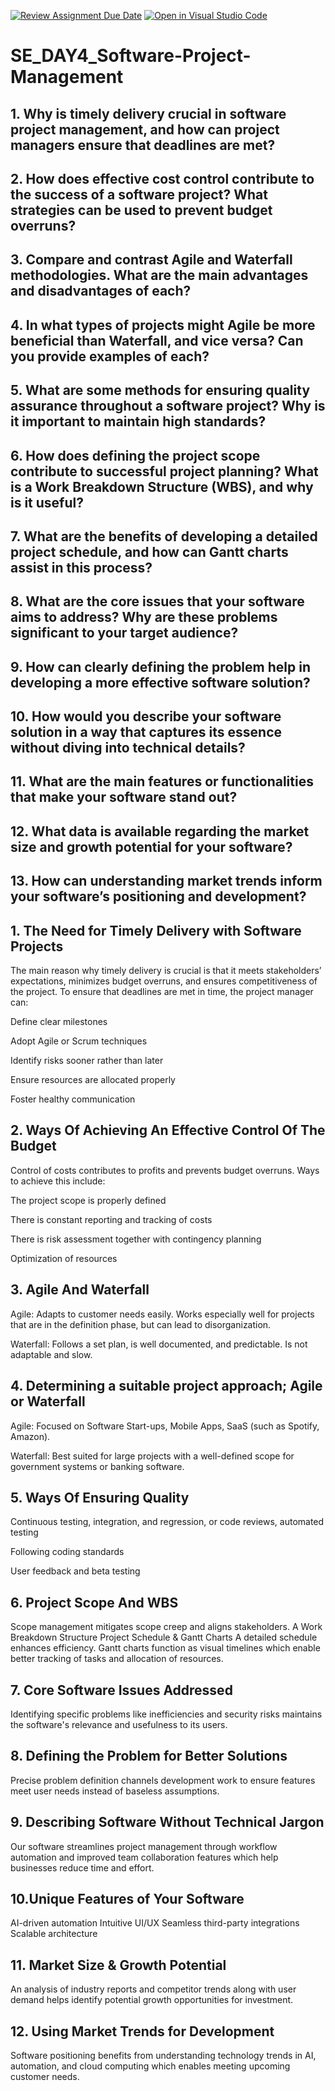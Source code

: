 [![Review Assignment Due Date](https://classroom.github.com/assets/deadline-readme-button-22041afd0340ce965d47ae6ef1cefeee28c7c493a6346c4f15d667ab976d596c.svg)](https://classroom.github.com/a/9pw6JKcu)
[![Open in Visual Studio Code](https://classroom.github.com/assets/open-in-vscode-2e0aaae1b6195c2367325f4f02e2d04e9abb55f0b24a779b69b11b9e10269abc.svg)](https://classroom.github.com/online_ide?assignment_repo_id=18725108&assignment_repo_type=AssignmentRepo)
# SE_DAY4_Software-Project-Management
## 1. Why is timely delivery crucial in software project management, and how can project managers ensure that deadlines are met?
## 2. How does effective cost control contribute to the success of a software project? What strategies can be used to prevent budget overruns?
## 3. Compare and contrast Agile and Waterfall methodologies. What are the main advantages and disadvantages of each?
## 4. In what types of projects might Agile be more beneficial than Waterfall, and vice versa? Can you provide examples of each?
## 5. What are some methods for ensuring quality assurance throughout a software project? Why is it important to maintain high standards?
## 6. How does defining the project scope contribute to successful project planning? What is a Work Breakdown Structure (WBS), and why is it useful?
## 7. What are the benefits of developing a detailed project schedule, and how can Gantt charts assist in this process?
## 8. What are the core issues that your software aims to address? Why are these problems significant to your target audience?
## 9. How can clearly defining the problem help in developing a more effective software solution?
## 10. How would you describe your software solution in a way that captures its essence without diving into technical details?
## 11. What are the main features or functionalities that make your software stand out?
## 12. What data is available regarding the market size and growth potential for your software?
## 13. How can understanding market trends inform your software’s positioning and development?

## 1. The Need for Timely Delivery with Software Projects
The main reason why timely delivery is crucial is that it meets stakeholders’ expectations, minimizes budget overruns, and ensures competitiveness of the project. To ensure that deadlines are met in time, the project manager can:

Define clear milestones

Adopt Agile or Scrum techniques

Identify risks sooner rather than later

Ensure resources are allocated properly

Foster healthy communication

## 2. Ways Of Achieving An Effective Control Of The Budget

Control of costs contributes to profits and prevents budget overruns. Ways to achieve this include:

The project scope is properly defined

There is constant reporting and tracking of costs

There is risk assessment together with contingency planning

Optimization of resources

## 3. Agile And Waterfall

Agile: Adapts to customer needs easily. Works especially well for projects that are in the definition phase, but can lead to disorganization.

Waterfall: Follows a set plan, is well documented, and predictable. Is not adaptable and slow.

## 4. Determining a suitable project approach; Agile or Waterfall

Agile: Focused on Software Start-ups, Mobile Apps, SaaS (such as Spotify, Amazon).

Waterfall: Best suited for large projects with a well-defined scope for government systems or banking software.

## 5. Ways Of Ensuring Quality

Continuous testing, integration, and regression, or code reviews, automated testing

Following coding standards

User feedback and beta testing

## 6. Project Scope And WBS

Scope management mitigates scope creep and aligns stakeholders. A Work Breakdown Structure
Project Schedule & Gantt Charts
A detailed schedule enhances efficiency. Gantt charts function as visual timelines which enable better tracking of tasks and allocation of resources.

## 7. Core Software Issues Addressed
Identifying specific problems like inefficiencies and security risks maintains the software's relevance and usefulness to its users.

## 8. Defining the Problem for Better Solutions
Precise problem definition channels development work to ensure features meet user needs instead of baseless assumptions.

## 9. Describing Software Without Technical Jargon
Our software streamlines project management through workflow automation and improved team collaboration features which help businesses reduce time and effort.

## 10.Unique Features of Your Software

AI-driven automation
Intuitive UI/UX
Seamless third-party integrations
Scalable architecture
## 11. Market Size & Growth Potential
An analysis of industry reports and competitor trends along with user demand helps identify potential growth opportunities for investment.

## 12. Using Market Trends for Development
Software positioning benefits from understanding technology trends in AI, automation, and cloud computing which enables meeting upcoming customer needs.

